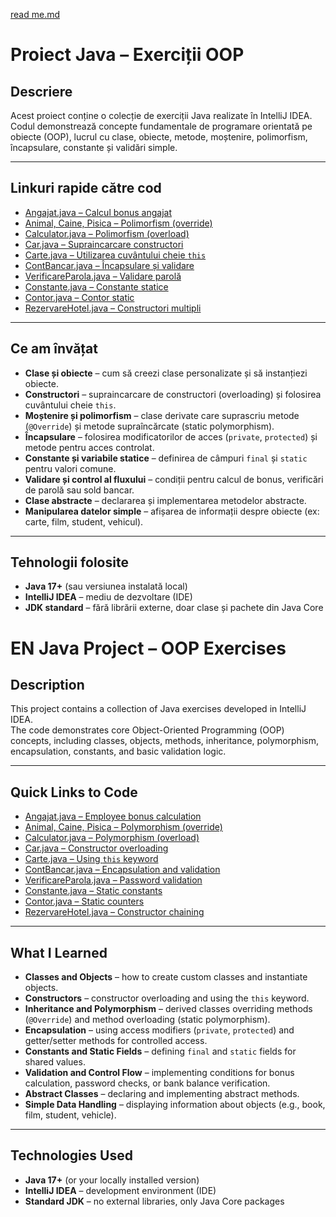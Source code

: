 [read me.md](https://github.com/user-attachments/files/22141199/read.me.md)
# Proiect Java – Exerciții OOP

## Descriere
Acest proiect conține o colecție de exerciții Java realizate în IntelliJ IDEA.  
Codul demonstrează concepte fundamentale de programare orientată pe obiecte (OOP), lucrul cu clase, obiecte, metode, moștenire, polimorfism, încapsulare, constante și validări simple.

---

## Linkuri rapide către cod
- [Angajat.java – Calcul bonus angajat](src/Angajat.java)
- [Animal, Caine, Pisica – Polimorfism (override)](src/Animal.java)
- [Calculator.java – Polimorfism (overload)](src/Calculator.java)
- [Car.java – Supraincarcare constructori](src/Car.java)
- [Carte.java – Utilizarea cuvântului cheie `this`](src/Carte.java)
- [ContBancar.java – Încapsulare și validare](src/ContBancar.java)
- [VerificareParola.java – Validare parolă](src/VerificareParola.java)
- [Constante.java – Constante statice](src/Constante.java)
- [Contor.java – Contor static](src/Contor.java)
- [RezervareHotel.java – Constructori multipli](src/RezervareHotel.java)

---

## Ce am învățat
- **Clase și obiecte** – cum să creezi clase personalizate și să instanțiezi obiecte.
- **Constructori** – supraincarcare de constructori (overloading) și folosirea cuvântului cheie `this`.
- **Moștenire și polimorfism** – clase derivate care suprascriu metode (`@Override`) și metode supraîncărcate (static polymorphism).
- **Încapsulare** – folosirea modificatorilor de acces (`private`, `protected`) și metode pentru acces controlat.
- **Constante și variabile statice** – definirea de câmpuri `final` și `static` pentru valori comune.
- **Validare și control al fluxului** – condiții pentru calcul de bonus, verificări de parolă sau sold bancar.
- **Clase abstracte** – declararea și implementarea metodelor abstracte.
- **Manipularea datelor simple** – afișarea de informații despre obiecte (ex: carte, film, student, vehicul).

---

## Tehnologii folosite
- **Java 17+** (sau versiunea instalată local)
- **IntelliJ IDEA** – mediu de dezvoltare (IDE)
- **JDK standard** – fără librării externe, doar clase și pachete din Java Core  

#  EN Java Project – OOP Exercises

## Description
This project contains a collection of Java exercises developed in IntelliJ IDEA.  
The code demonstrates core Object-Oriented Programming (OOP) concepts, including classes, objects, methods, inheritance, polymorphism, encapsulation, constants, and basic validation logic.

---

## Quick Links to Code
- [Angajat.java – Employee bonus calculation](src/Angajat.java)
- [Animal, Caine, Pisica – Polymorphism (override)](src/Animal.java)
- [Calculator.java – Polymorphism (overload)](src/Calculator.java)
- [Car.java – Constructor overloading](src/Car.java)
- [Carte.java – Using `this` keyword](src/Carte.java)
- [ContBancar.java – Encapsulation and validation](src/ContBancar.java)
- [VerificareParola.java – Password validation](src/VerificareParola.java)
- [Constante.java – Static constants](src/Constante.java)
- [Contor.java – Static counters](src/Contor.java)
- [RezervareHotel.java – Constructor chaining](src/RezervareHotel.java)

---

## What I Learned
- **Classes and Objects** – how to create custom classes and instantiate objects.
- **Constructors** – constructor overloading and using the `this` keyword.
- **Inheritance and Polymorphism** – derived classes overriding methods (`@Override`) and method overloading (static polymorphism).
- **Encapsulation** – using access modifiers (`private`, `protected`) and getter/setter methods for controlled access.
- **Constants and Static Fields** – defining `final` and `static` fields for shared values.
- **Validation and Control Flow** – implementing conditions for bonus calculation, password checks, or bank balance verification.
- **Abstract Classes** – declaring and implementing abstract methods.
- **Simple Data Handling** – displaying information about objects (e.g., book, film, student, vehicle).

---

## Technologies Used
- **Java 17+** (or your locally installed version)
- **IntelliJ IDEA** – development environment (IDE)
- **Standard JDK** – no external libraries, only Java Core packages  
